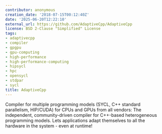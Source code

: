 ```yaml
---
contributor: anonymous
creation_date: '2018-07-15T00:12:40Z'
date: '2025-06-20T12:22:10'
external_url: https://github.com/AdaptiveCpp/AdaptiveCpp
license: BSD 2-Clause "Simplified" License
tags:
- adaptivecpp
- compiler
- gpgpu
- gpu-computing
- high-performance
- high-performance-computing
- hipsycl
- hpc
- opensycl
- stdpar
- sycl
title: AdaptiveCpp
---
```


Compiler for multiple programming models (SYCL, C++ standard parallelism, HIP/CUDA) for CPUs and
GPUs from all vendors: The independent, community-driven compiler for C++-based heterogeneous
programming models. Lets applications adapt themselves to all the hardware in the system - even at
runtime!
